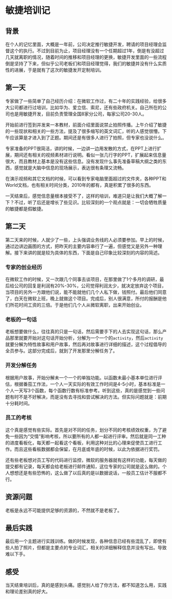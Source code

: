 # 敏捷培训记
## 背景
在个人的记忆里面，大概是一年前，公司决定推行敏捷开发，聘请的项目经理会监督这个的执行。不过到目前为止，项目经理没有一个任期超过1年，倒是有没超过几天就离职的情况，随着时间的推移和项目经理的更换，敏捷开发里面的一些流程倒是坚持了下来，但似乎公司老板们和项目经理觉得，我们的敏捷并没有什么实质性的进展，于是就有了这次的敏捷发开定制培训。

## 第一天
专家做了一些简单了自己经历介绍：在微软工作过，有二十年的实践经验，给很多大公司都进行过培训，比如华为、爱立信、索尼，还有些政府机关。自己所在的公司也是用敏捷开发，目前负责管理全国8家分公司，每家公司20-30人。

开始前进行签到并发来一本教材，前面介绍里面说禁止拍照传播。上午介绍了敏捷的一些现状和相关的一些方法，提及了很多缩写的英文词汇，听的人感觉很懵。下午应该算是才进入到了正题。期间还是有很多人进行了拍照，但专家也没说什么。

专家准备的PPT很简洁，讲的时候，一边讲一边用发散的方式，在PPT上进行扩展，期间还有相关的视频素材进行说明。看似一张几行字的PPT，扩展起来信息量很大，而且教材上基本是没有这些信息。没有发现什么事先准备草稿大纲之类的东西，感觉就是大脑中信息的现场展示，表达很有条理又流畅。

在演示视频和其它文档的时候，可以看到专家电脑里面超过的文件夹，各种PPT和World文档，也有相关时间分类，2010年的都有，真是积累了很多的东西。

一天结束后，感觉信息量根本接受不了，这样的培训，难道只是让我们大概了解一下？不过，听了后还是增长了些见识。比较深刻的一个观点就是：一切会牺牲质量的敏捷都是假敏捷。

## 第二天
第二天来的时候，人就少了一些，上头强调业务线的人必须要参加。早上的时候，通过边讲边画图的方式，把昨天的主要内容串行了一遍，但感觉又是另外一种理解。接下来讲的就是较为具体的东西，下面是自己印象比较深刻的内容的简述。

### 专家的创业经历
在微软工作的时候，又一次跟几个同事去谈项目，在那里做了1个多月的调研，最后给公司的回复是利润有20%-30%，公司觉得利润太少，就决定放弃这个项目，当项目的另外一方跟他们说，能不能就他们几个人私下做，钱照付。最后他们同意了，白天在微软上班，晚上就做这个项目。完成后，别人很满意，所付的报酬是他们所花时间工资的三倍。于是他们几个人从微软离职，出来开始创业。

### 老板的一句话
老板想要做什么，往往真的只是一句话，然后需要手下的人去实现这句话，那么产品那里就要开始对这句话开始分析，分解为一个一个的`activity`，然后`activity`就要分解为特性故事和用户故事，然后再对故事进行详细的描述，这个过程倡导的全员参与。这部分完成后，就到了开发那里分解任务了。

### 开发分解任务
根据用户故事，开始分解未一个一个的单独功能。以函数未最小基本单位进行评估，根据番茄工作法，一个人一天实际的有效工作时间是4-5小时，基本标准是一个人一天写3个函数，每个函数行数有标准参考。听到这些，真的是感觉到一些问题有时不是不好解决，而是没有去寻找和尝试解决的方法。但实际问题就是：前期十分耗时间。

### 员工的考核
这个真是感觉有些实际。首先是对不同的任务，划分不同的考核绩效权重，为了避免一些因为“交情”影响考核，所以要所有的人都一起进行评审。然后就是同一工种的进度看板化，每天都一起看这个看板，利用这种对比的心理来促使员工进行工作。而且这些看板数据都会保留，在月底或年底的时候，以此为依据进行奖罚。

还有些老板想对员工写的代码进行监控，微软的服务器就有这样的功能，每天做的提交都有记录，每天都会给老板进行邮件通知，这位专家的公司就是这么做的。个人想想还是有些恐怖的，这么做了以后真的是以数据说话，一般员工估计不服都不行。

## 资源问题
老板是永远不可能提供足够的资源的，不然就不是老板了。

## 最后实践
最后用一个主题进行实践训练。做的时候发现，各种信息已经有些混乱了，即使有些人拍了照片，但都是主要点的专业词汇，相关的详细解释信息并没有写出。导致难以下手。

## 感受
当天结束培训后，真的是感到头痛。感觉别人给了你方法，都不知道怎么用，实践和理论差别真的好大。